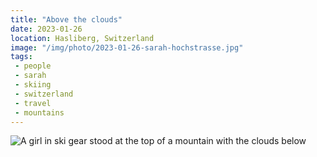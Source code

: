 ```yaml
---
title: "Above the clouds"
date: 2023-01-26
location: Hasliberg, Switzerland
image: "/img/photo/2023-01-26-sarah-hochstrasse.jpg"
tags:
 - people
 - sarah
 - skiing
 - switzerland
 - travel
 - mountains
---
```


![A girl in ski gear stood at the top of a mountain with the clouds below](/img/photo/2023-01-26-sarah-hochstrasse.jpg)
